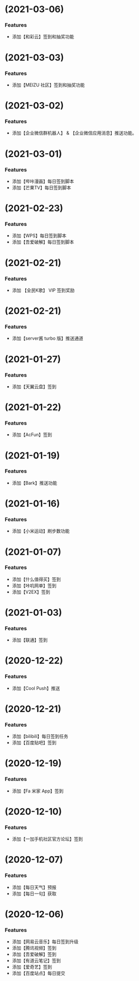 # (2021-03-06)

### Features

* 添加【和彩云】签到和抽奖功能

# (2021-03-03)

### Features

* 添加【MEIZU 社区】签到和抽奖功能

# (2021-03-02)

### Features

* 添加【企业微信群机器人】 & 【企业微信应用消息】推送功能。

# (2021-03-01)

### Features

* 添加【哔咔漫画】每日签到脚本
* 添加【芒果TV】每日签到脚本

# (2021-02-23)

### Features

* 添加【WPS】每日签到脚本
* 添加【吾爱破解】每日签到脚本

# (2021-02-21)

### Features

* 添加 【全民K歌】 VIP 签到奖励

# (2021-02-21)

### Features

* 添加【server酱 turbo 版】推送通道

# (2021-01-27)

### Features

* 添加【天翼云盘】签到

# (2021-01-22)

### Features

* 添加【AcFun】签到

# (2021-01-19)

### Features

* 添加【Bark】推送功能

# (2021-01-16)

### Features

* 添加【小米运动】刷步数功能

# (2021-01-07)

### Features

* 添加【什么值得买】签到
* 添加【咔叽网单】签到
* 添加【V2EX】签到

# (2021-01-03)

### Features

* 添加【联通】签到

# (2020-12-22)

### Features

* 添加【Cool Push】推送

# (2020-12-21)

### Features

* 添加【bilibili】每日签到任务
* 添加【百度贴吧】签到

# (2020-12-19)

### Features

* 添加【Fa 米家 App】签到

# (2020-12-10)

### Features

* 添加【一加手机社区官方论坛】签到

# (2020-12-07)

### Features

* 添加【每日天气】预报
* 添加【每日一句】获取

# (2020-12-06)

### Features

* 添加【网易云音乐】每日签到升级
* 添加【腾讯视频】签到
* 添加【吾爱破解】签到
* 添加【有道云笔记】签到
* 添加【爱奇艺】签到
* 添加【百度站点】每日提交

